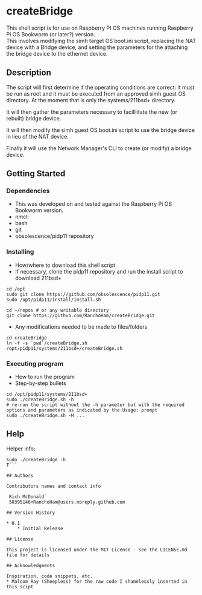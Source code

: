 # createBridge

This shell script is for use on Raspberry PI OS machines running Raspberry Pi OS Bookworm (or later?) version.  
This involves modifying the simh target OS boot.ini script, replacing the NAT device with a Bridge device, and
setting the parameters for the attaching the bridge device to the ethernet device.  

## Description

The script will first determine if the operating conditions are correct:  it must be run as root and it must be executed from an approved simh guest OS directory.  At the moment that is only the systems/211bsd+ directory.  

It will then gather the parameters necessary to facilllitate the new (or rebuilt) bridge device.  

It will then modify the simh guest OS boot.ini script to use the bridge device in lieu of the NAT device.  

Finally it will use the Network Manager's CLI to create (or modify) a bridge device.  

## Getting Started

### Dependencies

* This was developed on and tested against the Raspberry Pi OS Bookworm version.
* nmcli  
* bash  
* git  
* obsolescence/pidp11 repository  

### Installing

* How/where to download this shell script
* If necessary, clone the pidp11 repository and run the install script to download 211bsd+  
```
cd /opt
sudo git clone https://github.com/obsolescence/pidp11.git
sudo /opt/pidp11/install/install.sh
```
```
cd ~/repos # or any writable directory  
git clone https://github.com/RanchoHam/createBridge.git  
```
* Any modifications needed to be made to files/folders  
```
cd createBridge
ln -f -s `pwd`/createBridge.sh /opt/pidp11/systems/211bsd+/createBridge.sh  
```

### Executing program

* How to run the program
* Step-by-step bullets
```
cd /opt/pidp11/systems/211bsd+
sudo ./createBridge.sh -h
# re-run the script without the -h parameter but with the required options and parameters as indicated by the Usage: prompt
sudo ./createBridge.sh -H ...
```

## Help

Helper info:  
```
sudo ./createBridge -h
T```

## Authors

Contributors names and contact info

 Rich McDonald`
 50395146+RanchoHam@users.noreply.github.com

## Version History

* 0.1
    * Initial Release

## License

This project is licensed under the MIT License - see the LICENSE.md file for details

## Acknowledgments

Inspiration, code snippets, etc.
* Malcom Ray (Sheepless) for the raw code I shamelessly inserted in this scipt
